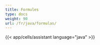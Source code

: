 ```yaml
---
title: Formules
type: docs
weight: 90
url: /fr/java/formulas/
---
```




{{< app/cells/assistant language="java" >}}
